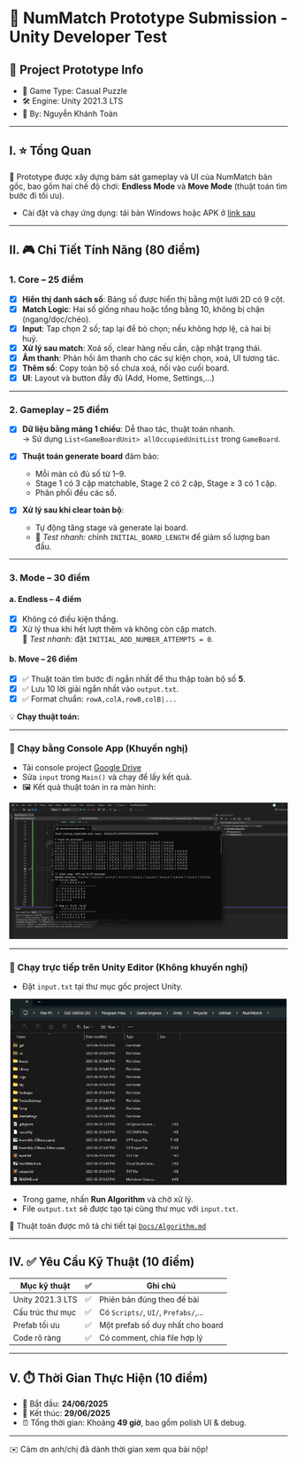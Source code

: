 # 🧩 NumMatch Prototype Submission - Unity Developer Test

## 🔖 Project Prototype Info

-   📱 Game Type: Casual Puzzle
-   🛠 Engine: Unity 2021.3 LTS
-   👤 By: Nguyễn Khánh Toàn

---

## I. ⭐ Tổng Quan

📝 Prototype được xây dựng bám sát gameplay và UI của NumMatch bản gốc, bao gồm hai chế độ chơi: **Endless Mode** và **Move Mode** (thuật toán tìm bước đi tối ưu).

-   Cài đặt và chạy ứng dụng: tải bản Windows hoặc APK ở [link sau](https://drive.google.com/drive/folders/1AaezKvVoZfWMkk9PzOcODbX-wFOfKa-E?usp=sharing)

---

## II. 🎮 Chi Tiết Tính Năng (80 điểm)

### 1. Core – 25 điểm

-   [x] **Hiển thị danh sách số**: Bảng số được hiển thị bằng một lưới 2D có 9 cột.
-   [x] **Match Logic**: Hai số giống nhau hoặc tổng bằng 10, không bị chặn (ngang/dọc/chéo).
-   [x] **Input**: Tap chọn 2 số; tap lại để bỏ chọn; nếu không hợp lệ, cả hai bị huỷ.
-   [x] **Xử lý sau match**: Xoá số, clear hàng nếu cần, cập nhật trạng thái.
-   [x] **Âm thanh**: Phản hồi âm thanh cho các sự kiện chọn, xoá, UI tương tác.
-   [x] **Thêm số**: Copy toàn bộ số chưa xoá, nối vào cuối board.
-   [x] **UI**: Layout và button đầy đủ (Add, Home, Settings,...)

---

### 2. Gameplay – 25 điểm

-   [x] **Dữ liệu bằng mảng 1 chiều**: Dễ thao tác, thuật toán nhanh.  
         → Sử dụng `List<GameBoardUnit> allOccupiedUnitList` trong `GameBoard`.

-   [x] **Thuật toán generate board** đảm bảo:

    -   Mỗi màn có đủ số từ 1–9.
    -   Stage 1 có 3 cặp matchable, Stage 2 có 2 cặp, Stage ≥ 3 có 1 cặp.
    -   Phân phối đều các số.

-   [x] **Xử lý sau khi clear toàn bộ**:
    -   Tự động tăng stage và generate lại board.
    -   🧪 _Test nhanh:_ chỉnh `INITIAL_BOARD_LENGTH` để giảm số lượng ban đầu.

---

### 3. Mode – 30 điểm

#### a. Endless – 4 điểm

-   [x] Không có điều kiện thắng.
-   [x] Xử lý thua khi hết lượt thêm và không còn cặp match.  
         🧪 _Test nhanh:_ đặt `INITIAL_ADD_NUMBER_ATTEMPTS = 0`.

#### b. Move – 26 điểm

-   [x] ✅ Thuật toán tìm bước đi ngắn nhất để thu thập toàn bộ số **5**.
-   [x] ✅ Lưu 10 lời giải ngắn nhất vào `output.txt`.
-   [x] ✅ Format chuẩn: `rowA,colA,rowB,colB|...`

💡 **Chạy thuật toán:**

---

### 🔹 Chạy bằng Console App (Khuyến nghị)

-   Tải console project [Google Drive](https://drive.google.com/file/d/1SJ6FNT1DSlGz2XR4XSytrAMvD-afmwme/view?usp=sharing)
-   Sửa `input` trong `Main()` và chạy để lấy kết quả.
-   🖼️ Kết quả thuật toán in ra màn hình:

<p align="center">
  <img src="./Docs/Image/AlgoResult.png" alt="Algorithm Console Result" width="600"/>
</p>

---

### 🔹 Chạy trực tiếp trên Unity Editor (Không khuyến nghị)

-   Đặt `input.txt` tại thư mục gốc project Unity.

<p align="center">
  <img src="./Docs/Image/inputFileLocation.png" alt="Input File Location" width="500"/>
</p>

-   Trong game, nhấn **Run Algorithm** và chờ xử lý.
-   File `output.txt` sẽ được tạo tại cùng thư mục với `input.txt`.

📘 Thuật toán được mô tả chi tiết tại [`Docs/Algorithm.md`](./Docs/Algorithm.md)

---

## IV. ✅ Yêu Cầu Kỹ Thuật (10 điểm)

| Mục kỹ thuật     | ✅  | Ghi chú                              |
| ---------------- | --- | ------------------------------------ |
| Unity 2021.3 LTS | ✅  | Phiên bản đúng theo đề bài           |
| Cấu trúc thư mục | ✅  | Có `Scripts/`, `UI/`, `Prefabs/`,... |
| Prefab tối ưu    | ✅  | Một prefab số duy nhất cho board     |
| Code rõ ràng     | ✅  | Có comment, chia file hợp lý         |

---

## V. ⏱️ Thời Gian Thực Hiện (10 điểm)

-   📅 Bắt đầu: **24/06/2025**
-   📅 Kết thúc: **29/06/2025**
-   ⏰ Tổng thời gian: Khoảng **49 giờ**, bao gồm polish UI & debug.

---

✉️ Cảm ơn anh/chị đã dành thời gian xem qua bài nộp!
